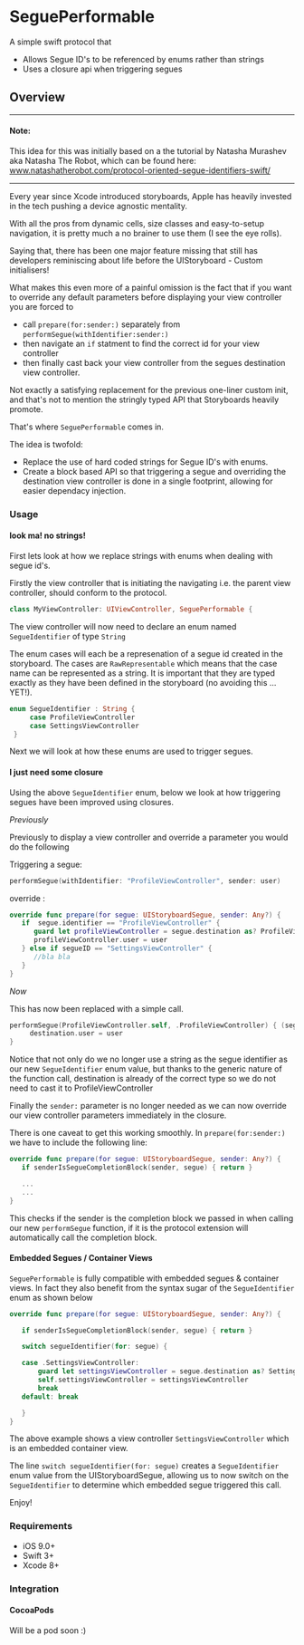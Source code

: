 # SeguePerformable
A simple swift protocol that

- Allows Segue ID's to be referenced by enums rather than strings
- Uses a closure api when triggering segues

## Overview

----------------------------------
#### Note:
This idea for this was initially based on a the tutorial by Natasha Murashev aka Natasha The Robot, which can be found here: www.natashatherobot.com/protocol-oriented-segue-identifiers-swift/

----------------------------------

Every year since Xcode introduced storyboards, Apple has heavily invested in the tech pushing a device agnostic mentality.

With all the pros from dynamic cells, size classes and easy-to-setup navigation, it is pretty much a no brainer to use them (I see the eye rolls).

Saying that, there has been one major feature missing that still has developers reminiscing about life before the UIStoryboard - Custom initialisers!

What makes this even more of a painful omission is the fact that if you want to override any default parameters before displaying your view controller you are forced to

- call ```prepare(for:sender:)``` separately from ```performSegue(withIdentifier:sender:)```
- then navigate an ```if``` statment to find the correct id for your view controller
- then finally cast back your view controller from the segues destination view controller.

Not exactly a satisfying replacement for the previous one-liner custom init, and that's not to mention the stringly typed API that Storyboards heavily promote.

That's where ```SeguePerformable``` comes in.

The idea is twofold:

-  Replace the use of hard coded strings for Segue ID's with enums.
- Create a block based API so that triggering a segue and overriding the destination view controller is done in a single footprint, allowing for easier dependacy injection.

### Usage

#### look ma! no strings!

First lets look at how we replace strings with enums when dealing with segue id's.

Firstly the view controller that is initiating the navigating i.e. the parent view controller, should conform to the protocol.

```swift
class MyViewController: UIViewController, SeguePerformable {
```
The view controller will now need to declare an enum named ```SegueIdentifier``` of type ```String```

The enum cases will each be a represenation of a segue id created in the storyboard. The cases are ```RawRepresentable``` which means that the case name can be represented as a string. It is important that they are typed exactly as they have been defined in the storyboard (no avoiding this ... YET!).

```swift
enum SegueIdentifier : String {
     case ProfileViewController
     case SettingsViewController
 }
```

Next we will look at how these enums are used to trigger segues.

#### I just need some closure

Using the above ```SegueIdentifier``` enum, below we look at how triggering segues have been improved using closures.

*Previously*

Previously to display a view controller and override a parameter you would do the following

Triggering a segue:
```swift
performSegue(withIdentifier: "ProfileViewController", sender: user)
```

override :
```swift
override func prepare(for segue: UIStoryboardSegue, sender: Any?) {
   if  segue.identifier == "ProfileViewController" {
      guard let profileViewController = segue.destination as? ProfileViewController else { return }
      profileViewController.user = user
   } else if segueID == "SettingsViewController" {
      //bla bla
   }
}
```
*Now*

This has now been replaced with a simple call.

```swift
performSegue(ProfileViewController.self, .ProfileViewController) { (segue, destination) in
     destination.user = user
}
```

Notice that not only do we no longer use a string as the segue identifier as our new ```SegueIdentifier``` enum value, but thanks to the generic nature of the function call, destination is already of the correct type so we do not need to cast it to ProfileViewController

Finally the ```sender:``` parameter is no longer needed as we can now override our view controller parameters immediately in the closure.


There is one caveat to get this working smoothly. In ```prepare(for:sender:)``` we have to include the following line:

```swift
override func prepare(for segue: UIStoryboardSegue, sender: Any?) {
   if senderIsSegueCompletionBlock(sender, segue) { return }

   ...
   ...   
}
```

This checks if the sender is the completion block we passed in when calling our new ```performSegue``` function, if it is the protocol extension will automatically call the completion block.

#### Embedded Segues / Container Views

```SeguePerformable``` is fully compatible with embedded segues & container views. In fact they also benefit from the syntax sugar of the ```SegueIdentifier``` enum as shown below

```swift
override func prepare(for segue: UIStoryboardSegue, sender: Any?) {

   if senderIsSegueCompletionBlock(sender, segue) { return }

   switch segueIdentifier(for: segue) {

   case .SettingsViewController:
       guard let settingsViewController = segue.destination as? SettingsViewController else { return }
       self.settingsViewController = settingsViewController
       break
   default: break

   }
}

```

The above example shows a view controller ```SettingsViewController``` which is an embedded container view.

The line ```switch segueIdentifier(for: segue)``` creates a ```SegueIdentifier``` enum value from the UIStoryboardSegue, allowing us to now switch on the ```SegueIdentifier``` to determine which embedded segue triggered this call.

Enjoy!

### Requirements

- iOS 9.0+
- Swift 3+
- Xcode 8+

### Integration

#### CocoaPods

Will be a pod soon :)
